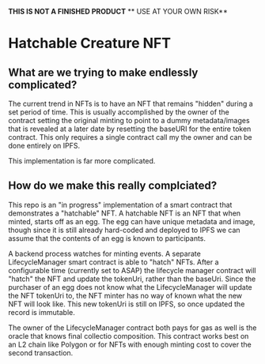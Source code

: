 **THIS IS NOT A FINISHED PRODUCT**
** USE AT YOUR OWN RISK**

# Hatchable Creature NFT

## What are we trying to make endlessly complicated?

The current trend in NFTs is to have an NFT that remains "hidden" during a set period of time. This is usually accomplished by the owner of the contract setting the original minting to point to a dummy metadata/images that is revealed at a later date by resetting the baseURI for the entire token contract. This only requires a single contract call my the owner and can be done entirely on IPFS.

This implementation is far more complicated. 

## How do we make this really complciated?

This repo is an "in progress" implementation of a smart contract that demonstrates a "hatchable" NFT.  A hatchable NFT is an NFT that when minted, starts off as an egg. The egg can have unique metadata and image, though since it is still already hard-coded and deployed to IPFS we can assume that the contents of an egg is known to participants.

A backend process watches for minting events. A separate LifecycleManager smart contract is able to "hatch" NFTs. After a configurable time (currently set to ASAP) the lifecycle manager contract will "hatch" the NFT and update the tokenUri, rather than the baseUri. Since the purchaser of an egg does not know what the LifecycleManager will update the NFT tokenUri to, the NFT minter has no way of known what the new NFT will look like. This new tokenUri is still on IPFS, so once updated the record is immutable.

The owner of the LifecycleManager contract both pays for gas as well is the oracle that knows final collectio composition. This contract works best on an L2 chain like Polygon or for NFTs with enough minting cost to cover the second transaction.
